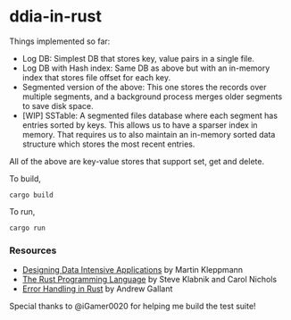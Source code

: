 # ddia-in-rust
Things implemented so far:
- Log DB: Simplest DB that stores key, value pairs in a single file.
- Log DB with Hash index: Same DB as above but with an in-memory index that stores file offset for each key.
- Segmented version of the above: This one stores the records over multiple segments, and a background process merges older segments to save disk space.
- [WIP] SSTable: A segmented files database where each segment has entries sorted by keys. This allows us to have a sparser index in memory. That requires us to also maintain an in-memory sorted data structure which stores the most recent entries.

All of the above are key-value stores that support set, get and delete.

To build,
```
cargo build
```
To run, 
```
cargo run
```

### Resources
- [Designing Data Intensive Applications](https://dataintensive.net/) by Martin Kleppmann
- [The Rust Programming Language](https://doc.rust-lang.org/book/title-page.html) by Steve Klabnik and Carol Nichols
- [Error Handling in Rust](https://blog.burntsushi.net/rust-error-handling/) by Andrew Gallant

Special thanks to @iGamer0020 for helping me build the test suite!